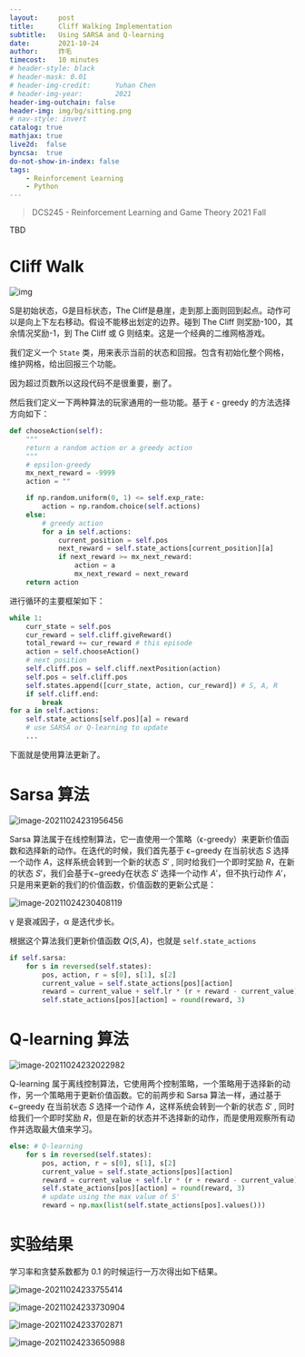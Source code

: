 ```yaml
---
layout:     post
title:      Cliff Walking Implementation
subtitle:   Using SARSA and Q-learning
date:       2021-10-24
author:     炸毛
timecost:   10 minutes
# header-style: black
# header-mask: 0.01
# header-img-credit:      Yuhan Chen
# header-img-year:        2021 
header-img-outchain: false
header-img: img/bg/sitting.png
# nav-style: invert
catalog: true
mathjax: true
live2d:  false
byncsa:  true
do-not-show-in-index: false
tags:
    - Reinforcement Learning
    - Python
---
```


> DCS245 - Reinforcement Learning and Game Theory 2021 Fall

TBD

# Cliff Walk

![img](/img/in-post/CW/152MwrYKyzQXuKZ88rqu70A.png)

S是初始状态，G是目标状态，The Cliff是悬崖，走到那上面则回到起点。动作可以是向上下左右移动。假设不能移出划定的边界。碰到 The Cliff 则奖励-100，其余情况奖励-1，到 The Cliff 或 G 则结束。这是一个经典的二维网格游戏。

我们定义一个 `State` 类，用来表示当前的状态和回报。包含有初始化整个网格，维护网格，给出回报三个功能。

因为超过页数所以这段代码不是很重要，删了。

然后我们定义一下两种算法的玩家通用的一些功能。基于 $\epsilon$ - greedy 的方法选择方向如下：

```python
def chooseAction(self):
    """
    return a random action or a greedy action
    """
    # epsilon-greedy
    mx_next_reward = -9999
    action = ""

    if np.random.uniform(0, 1) <= self.exp_rate:
        action = np.random.choice(self.actions)
    else:
        # greedy action
        for a in self.actions:
            current_position = self.pos
            next_reward = self.state_actions[current_position][a]
            if next_reward >= mx_next_reward:
                action = a
                mx_next_reward = next_reward
    return action
```

进行循环的主要框架如下：

```python
while 1:
    curr_state = self.pos
    cur_reward = self.cliff.giveReward()
    total_reward += cur_reward # this episode
    action = self.chooseAction()
    # next position
    self.cliff.pos = self.cliff.nextPosition(action)
    self.pos = self.cliff.pos
    self.states.append([curr_state, action, cur_reward]) # S, A, R
    if self.cliff.end:
        break
for a in self.actions:
    self.state_actions[self.pos][a] = reward
    # use SARSA or Q-learning to update
    ...
```

下面就是使用算法更新了。

# Sarsa 算法

![image-20211024231956456](/img/in-post/CW/image-20211024231956456.png)

Sarsa 算法属于在线控制算法，它一直使用一个策略（ϵ-greedy）来更新价值函数和选择新的动作。在迭代的时候，我们首先基于 ϵ−greedy 在当前状态 $S$ 选择一个动作 $A$，这样系统会转到一个新的状态 $S'$ , 同时给我们一个即时奖励 $R$，在新的状态 $S'$，我们会基于ϵ−greedy在状态  $S'$ 选择一个动作 $A'$，但不执行动作 $A'$，只是用来更新的我们的价值函数，价值函数的更新公式是：

![image-20211024230408119](/img/in-post/CW/image-20211024230408119.png)

γ 是衰减因子，α 是迭代步长。

根据这个算法我们更新价值函数 $Q(S,A)$，也就是 `self.state_actions`

```python
if self.sarsa:
    for s in reversed(self.states):
        pos, action, r = s[0], s[1], s[2]
        current_value = self.state_actions[pos][action]
        reward = current_value + self.lr * (r + reward - current_value)
        self.state_actions[pos][action] = round(reward, 3)
```

# Q-learning 算法

![image-20211024232022982](/img/in-post/CW/image-20211024232022982.png)

Q-learning 属于离线控制算法，它使用两个控制策略，一个策略用于选择新的动作，另一个策略用于更新价值函数。它的前两步和 Sarsa 算法一样，通过基于 ϵ−greedy 在当前状态 $S$ 选择一个动作 $A$，这样系统会转到一个新的状态 $S'$ , 同时给我们一个即时奖励 $R$，但是在新的状态并不选择新的动作，而是使用观察所有动作并选取最大值来学习。

```python
else: # Q-learning
    for s in reversed(self.states):
        pos, action, r = s[0], s[1], s[2]
        current_value = self.state_actions[pos][action]
        reward = current_value + self.lr * (r + reward - current_value)
        self.state_actions[pos][action] = round(reward, 3)
        # update using the max value of S'
        reward = np.max(list(self.state_actions[pos].values()))
```

# 实验结果

学习率和贪婪系数都为 0.1 的时候运行一万次得出如下结果。

![image-20211024233755414](/img/in-post/CW/image-20211024233755414.png)

![image-20211024233730904](/img/in-post/CW/image-20211024233730904.png)

![image-20211024233702871](/img/in-post/CW/image-20211024233702871.png)

![image-20211024233650988](/img/in-post/CW/image-20211024233650988.png)
